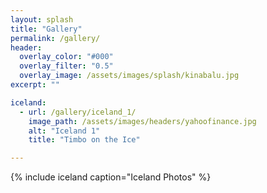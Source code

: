 ```yaml
---
layout: splash
title: "Gallery"
permalink: /gallery/
header:
  overlay_color: "#000"
  overlay_filter: "0.5"
  overlay_image: /assets/images/splash/kinabalu.jpg
excerpt: ""

iceland:
  - url: /gallery/iceland_1/
    image_path: /assets/images/headers/yahoofinance.jpg
    alt: "Iceland 1"
    title: "Timbo on the Ice"

---
```



{% include iceland caption="Iceland Photos" %}

